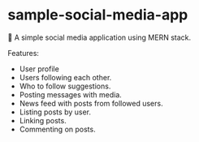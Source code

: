 # sample-social-media-app
🧪 A simple social media application using MERN stack.

Features: 
- User profile
- Users following each other.
- Who to follow suggestions.
- Posting messages with media.
- News feed with posts from followed users.
- Listing posts by user. 
- Linking posts. 
- Commenting on posts.

